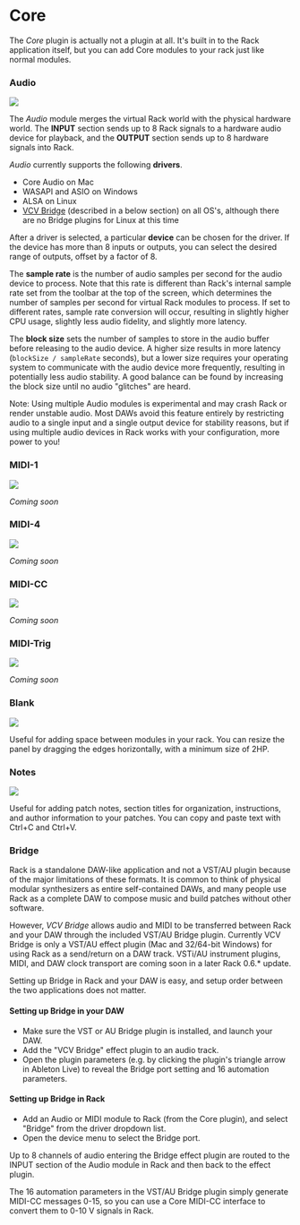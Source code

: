 # Core

The *Core* plugin is actually not a plugin at all.
It's built in to the Rack application itself, but you can add Core modules to your rack just like normal modules.

### Audio
![](images/Core/Audio.m.png)

The *Audio* module merges the virtual Rack world with the physical hardware world.
The **INPUT** section sends up to 8 Rack signals to a hardware audio device for playback, and the **OUTPUT** section sends up to 8 hardware signals into Rack.

*Audio* currently supports the following **drivers**.
- Core Audio on Mac
- WASAPI and ASIO on Windows
- ALSA on Linux
- [VCV Bridge](#Bridge) (described in a below section) on all OS's, although there are no Bridge plugins for Linux at this time

After a driver is selected, a particular **device** can be chosen for the driver.
If the device has more than 8 inputs or outputs, you can select the desired range of outputs, offset by a factor of 8.

The **sample rate** is the number of audio samples per second for the audio device to process.
Note that this rate is different than Rack's internal sample rate set from the toolbar at the top of the screen, which determines the number of samples per second for virtual Rack modules to process.
If set to different rates, sample rate conversion will occur, resulting in slightly higher CPU usage, slightly less audio fidelity, and slightly more latency.

The **block size** sets the number of samples to store in the audio buffer before releasing to the audio device.
A higher size results in more latency (`blockSize / sampleRate` seconds), but a lower size requires your operating system to communicate with the audio device more frequently, resulting in potentially less audio stability.
A good balance can be found by increasing the block size until no audio "glitches" are heard.

Note: Using multiple Audio modules is experimental and may crash Rack or render unstable audio.
Most DAWs avoid this feature entirely by restricting audio to a single input and a single output device for stability reasons, but if using multiple audio devices in Rack works with your configuration, more power to you!

### MIDI-1
![](images/Core/MIDI-1.m.png)

*Coming soon*

### MIDI-4
![](images/Core/MIDI-4.m.png)

*Coming soon*

### MIDI-CC
![](images/Core/MIDI-CC.m.png)

*Coming soon*

### MIDI-Trig
![](images/Core/MIDI-Trig.m.png)

*Coming soon*

### Blank
![](images/Core/Blank.m.png)

Useful for adding space between modules in your rack.
You can resize the panel by dragging the edges horizontally, with a minimum size of 2HP.

### Notes
![](images/Core/Notes.m.png)

Useful for adding patch notes, section titles for organization, instructions, and author information to your patches.
You can copy and paste text with Ctrl+C and Ctrl+V.

### Bridge

Rack is a standalone DAW-like application and not a VST/AU plugin because of the major limitations of these formats.
It is common to think of physical modular synthesizers as entire self-contained DAWs, and many people use Rack as a complete DAW to compose music and build patches without other software.

However, *VCV Bridge* allows audio and MIDI to be transferred between Rack and your DAW through the included VST/AU Bridge plugin.
Currently VCV Bridge is only a VST/AU effect plugin (Mac and 32/64-bit Windows) for using Rack as a send/return on a DAW track.
VSTi/AU instrument plugins, MIDI, and DAW clock transport are coming soon in a later Rack 0.6.* update.

Setting up Bridge in Rack and your DAW is easy, and setup order between the two applications does not matter.

#### Setting up Bridge in your DAW

- Make sure the VST or AU Bridge plugin is installed, and launch your DAW.
- Add the "VCV Bridge" effect plugin to an audio track.
- Open the plugin parameters (e.g. by clicking the plugin's triangle arrow in Ableton Live) to reveal the Bridge port setting and 16 automation parameters.

#### Setting up Bridge in Rack

- Add an Audio or MIDI module to Rack (from the Core plugin), and select "Bridge" from the driver dropdown list.
- Open the device menu to select the Bridge port.

Up to 8 channels of audio entering the Bridge effect plugin are routed to the INPUT section of the Audio module in Rack and then back to the effect plugin.

The 16 automation parameters in the VST/AU Bridge plugin simply generate MIDI-CC messages 0-15, so you can use a Core MIDI-CC interface to convert them to 0-10 V signals in Rack.
